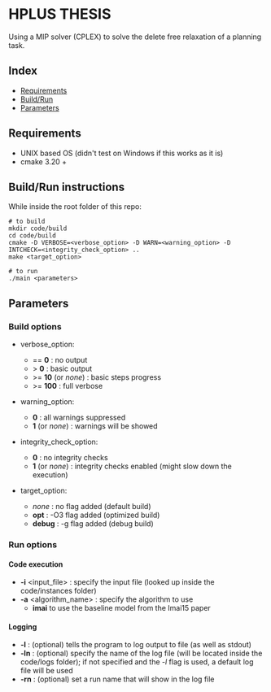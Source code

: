 # HPLUS THESIS

Using a MIP solver (CPLEX) to solve the delete free relaxation of a planning task.

## Index

- [Requirements](#requirements)
- [Build/Run](#buildrun-instructions)
- [Parameters](#parameters)

## Requirements

- UNIX based OS (didn't test on Windows if this works as it is)
- cmake 3.20 +

## Build/Run instructions

While inside the root folder of this repo:

```shell
# to build
mkdir code/build
cd code/build
cmake -D VERBOSE=<verbose_option> -D WARN=<warning_option> -D INTCHECK=<integrity_check_option> ..
make <target_option>

# to run
./main <parameters>
```

## Parameters

### Build options

- verbose_option:
  - == **0** : no output
  - \> **0** : basic output
  - \>= **10** (or _none_) : basic steps progress
  - \>= **100** : full verbose
- warning_option:
  - **0** : all warnings suppressed
  - **1** (or _none_) : warnings will be showed
- integrity_check_option:

  - **0** : no integrity checks
  - **1** (or _none_) : integrity checks enabled (might slow down the execution)

- target_option:
  - _none_ : no flag added (default build)
  - **opt** : -O3 flag added (optimized build)
  - **debug** : -g flag added (debug build)

### Run options

#### Code execution

- **-i** <input_file> : specify the input file (looked up inside the code/instances folder)
- **-a** <algorithm_name> : specify the algorithm to use
  - **imai** to use the baseline model from the Imai15 paper

#### Logging

- **-l** : (optional) tells the program to log output to file (as well as stdout)
- **-ln** : (optional) specify the name of the log file (will be located inside the code/logs folder); if not specified and the _-l_ flag is used, a default log file will be used
- **-rn** : (optional) set a run name that will show in the log file
